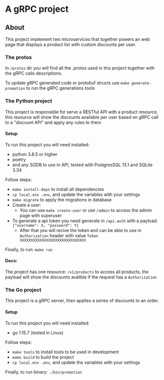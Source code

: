# A gRPC project

## About
This project implement two microservices that together powers an web page that displays a product list with custom discounts per user.

### The protos
In `/protos` dir you will find all the .protos used in this project together with the gRPC calls descriptions.

To update gRPC generated code or protobuf structs use `make generate-promotion` to run the gRPC generations tools

### The Python project
This project is responsible for serve a RESTful API with a product resource, this resource will show the discounts available per user based on gRPC call to a "discount API" and apply any rules to them

#### Setup
To run this project you will need installed:
- python 3.8.5 or higher
- poetry
- and any SGDB to use in API, tested with PostgresSQL 13.1 and SQLite 3.34

Follow steps:
- `make install-deps` to install all dependencies
- `cp local.env .env`, and update the variables with your settings
- `make migrate` to apply the migrations in database
- Create a user:
  - You can use `make create-user` or use `/admin` to access the admin page with superuser
- To generate a api token you need generate in `/api-auth` with a payload: `{"username": X, "password": Y}`
  - After that you will recive the token and can be able to use in `Authorization` header with value `Token XXXXXXXXXXXXXXXXXXXXXXXXXXXXXX`

Finally, to run: `make run`

#### Docs:
The project has one resource: `/v1/products` to access all products, the payload will show the discounts avalible if the request has a `Authorization`


### The Go project
This project is a gRPC server, then applies a series of discounts to an order.

#### Setup
To run this project you will need installed:
- go 1.15.7 (tested in Linux)

Follow steps:
- `make tools` to install tools to be used in development
- `make build` to build the project
- `cp local.env .env`, and update the variables with your settings

Finally, to run binary: `./bin/promotion`
